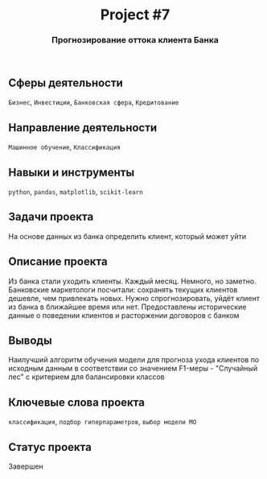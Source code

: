 <h1 align="center">  
  Project #7 
</h1> 

<h3 align="center"> Прогнозирование оттока клиента Банка </h3>
<br>

## Сферы деятельности
`Бизнес`, `Инвестиции`, `Банковская сфера`, `Кредитование`

## Направление деятельности
`Машинное обучение`, `Классификация`

## Навыки и инструменты
`python`, `pandas`, `matplotlib`, `scikit-learn`

## Задачи проекта
На основе данных из банка определить клиент, который может уйти

## Описание проекта
Из банка стали уходить клиенты. Каждый месяц. Немного, но заметно. Банковские маркетологи посчитали: сохранять текущих клиентов дешевле, чем привлекать новых.
Нужно спрогнозировать, уйдёт клиент из банка в ближайшее время или нет. Предоставлены исторические данные о поведении клиентов и расторжении договоров с банком

## Выводы
Наилучший алгоритм обучения модели для прогноза ухода клиентов по исходным данным в соответствии со значением F1-меры - "Случайный лес" с критерием для балансировки классов

## Ключевые слова проекта
`классификация`, `подбор гиперпараметров`, `выбор модели МО`

## Статус проекта
Завершен
